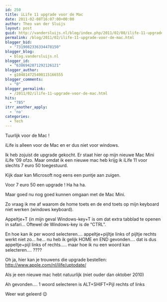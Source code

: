 ```yaml
---
id: 250
title: iLife 11 upgrade voor de Mac
date: 2011-02-08T16:07:00+00:00
author: Theo van der Sluijs
layout: post
guid: http://vandersluijs.nl/blog/index.php/2011/02/08/ilife-11-upgrade-voor-de-mac/
permalink: /blog/2011/02/ilife-11-upgrade-voor-de-mac.html
blogger_bid:
  - "7319082336334478150"
blogger_blog:
  - blog.vandersluijs.nl
blogger_id:
  - "6386942871292126121"
blogger_author:
  - g104814725400115166555
blogger_comments:
  - "0"
blogger_permalink:
  - /2011/02/ilife-11-upgrade-voor-de-mac.html
hits:
  - "785"
itrr_another_apply:
  - 'no'
categories:
  - Tech
---
```

Tuurlijk voor de Mac !

iLife is alleen voor de Mac en er dus niet voor windows.

Ik heb zojuist de upgrade gekocht. Er staat hier op mijn nieuwe Mac Mini iLife ‘09 ofzo. Maar omdat ik een nieuwe mac heb krijg ik iLife 11 voor slechts 7 euro 50 toegestuurd.

Kijk daar kan Microsoft nog eens een puntje aan zuigen.

Voor 7 euro 50 een upgrade ! Ha ha ha. 

Maar goed nu nog goed kunnen omgaan met de Mac Mini.

Zo vraag ik me af waarom de home toets en de end toets op mijn keyboard niet werken (windows keyboard).

Appeltje+T (in mijn geval Windows-key+T is om dat extra tabblad te openen in safari… Oftewel de Windows-key is de “CTRL”.

En hoe kan ik per woord selecteren…. appeltje+pijltje links of pijltje rechts werkt niet zo… he… nu heb ik gelijk HOME en END gevonden…. dat is dus appeltje+pijl links of rechts….. maar hoe ik nu een woord kan selecteren…. ????

Oh ja, hier kan je trouwens die upgrade bestellen:  
<http://www.apple.com/nl/ilife/uptodate/>

Als je een nieuwe mac hebt natuurlijk (niet ouder dan oktober 2010) 

Ah gevonden…. 1 woord selecteren is ALT+SHIFT+Pijl rechts of links

Weer wat geleerd 😉